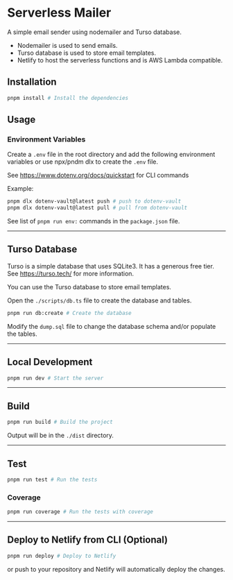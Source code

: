 # Serverless Mailer

A simple email sender using nodemailer and Turso database.

- Nodemailer is used to send emails.
- Turso database is used to store email templates.
- Netlify to host the serverless functions and is AWS Lambda compatible.

## Installation

```bash
pnpm install # Install the dependencies
```

## Usage

### Environment Variables

Create a `.env` file in the root directory and add the following environment variables or use npx/pndm dlx to create the `.env` file.

See https://www.dotenv.org/docs/quickstart for CLI commands

Example:

```bash
pnpm dlx dotenv-vault@latest push # push to dotenv-vault
pnpm dlx dotenv-vault@latest pull # pull from dotenv-vault
```

See list of `pnpm run env:` commands in the `package.json` file.

---

## Turso Database

Turso is a simple database that uses SQLite3. It has a generous free tier.
See https://turso.tech/ for more information.

You can use the Turso database to store email templates.

Open the `./scripts/db.ts` file to create the database and tables.

```bash
pnpm run db:create # Create the database
```

Modify the `dump.sql` file to change the database schema and/or populate the tables.

---

## Local Development

```bash
pnpm run dev # Start the server
```

---

## Build

```bash
pnpm run build # Build the project
```

Output will be in the `./dist` directory.

---

## Test

```bash
pnpm run test # Run the tests
```

### Coverage

```bash
pnpm run coverage # Run the tests with coverage
```

---

## Deploy to Netlify from CLI (Optional)

```bash
pnpm run deploy # Deploy to Netlify
```

or push to your repository and Netlify will automatically deploy the changes.
